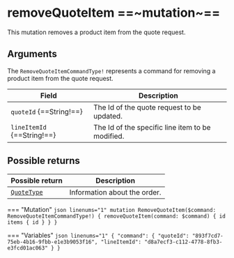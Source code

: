# removeQuoteItem ==~mutation~==

This mutation removes a product item from the quote request. 

## Arguments

The `RemoveQuoteItemCommandType!` represents a command for removing a product item from the quote request.

| Field                        | Description                                              |
| ---------------------------- | -------------------------------------------------------- |
| `quoteId` {==String!==}      | The Id of the quote request to be updated.               |
| `lineItemId` {==String!==}   | The Id of the specific line item to be modified.         |

## Possible returns

| Possible return                                          	| Description                    	|
|---------------------------------------------------------	|-------------------------------	|
| [`QuoteType`](../objects/QuoteType.md)                   	|  Information about the order.  	|


=== "Mutation"
    ```json linenums="1"
    mutation RemoveQuoteItem($command: RemoveQuoteItemCommandType!) {
      removeQuoteItem(command: $command) {
        id
        items
        {
          id
        }
      }
    }
    ```

=== "Variables"
    ```json linenums="1"
    {
      "command": {
        "quoteId": "893f7cd7-75eb-4b16-9fbb-e1e3b9053f16",
        "lineItemId": "d8a7ecf3-c112-4778-8fb3-e3fcd01ac063"
      }
    }
    ```